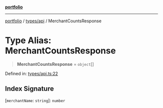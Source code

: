 [**portfolio**](../../../README.md)

***

[portfolio](../../../modules.md) / [types/api](../README.md) / MerchantCountsResponse

# Type Alias: MerchantCountsResponse

> **MerchantCountsResponse** = `object`[]

Defined in: [types/api.ts:22](https://github.com/tnorlund/Portfolio/blob/3e6886e42b835d90661257761e8117a024af3370/portfolio/types/api.ts#L22)

## Index Signature

\[`merchantName`: `string`\]: `number`
